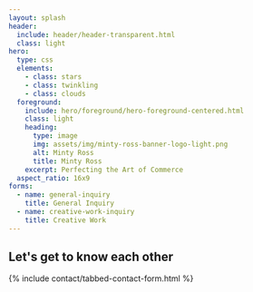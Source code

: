 ```yaml
---
layout: splash
header: 
  include: header/header-transparent.html
  class: light
hero:
  type: css
  elements:
    - class: stars
    - class: twinkling
    - class: clouds
  foreground:
    include: hero/foreground/hero-foreground-centered.html
    class: light
    heading:
      type: image
      img: assets/img/minty-ross-banner-logo-light.png
      alt: Minty Ross
      title: Minty Ross
    excerpt: Perfecting the Art of Commerce 
  aspect_ratio: 16x9
forms:
  - name: general-inquiry
    title: General Inquiry
  - name: creative-work-inquiry
    title: Creative Work
---
```

## Let's get to know each other
{% include contact/tabbed-contact-form.html %}
<script>
	if (window.addEventListener) {
		window.addEventListener('load', function() {
			contactForm.toTab(1);
		}, false);
	} else {
		window.attachEvent('onload', function() {
			contactForm.toTab(1);
		}, false);
	}
</script>